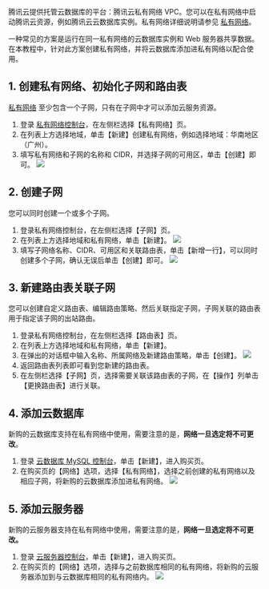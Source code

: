 腾讯云提供托管云数据库的平台：腾讯云私有网络 VPC。您可以在私有网络中启动腾讯云资源，例如腾讯云云数据库实例。私有网络详细说明请参见 [私有网络](https://cloud.tencent.com/document/product/215/20046)。  

一种常见的方案是运行在同一私有网络的云数据库实例和 Web 服务器共享数据。在本教程中，针对此方案创建私有网络，并将云数据库添加进私有网络以配合使用。

## 1. 创建私有网络、初始化子网和路由表
[私有网络](https://cloud.tencent.com/document/product/215/20109) 至少包含一个子网，只有在子网中才可以添加云服务资源。
1. 登录 [私有网络控制台](https://console.cloud.tencent.com/vpc/vpc?rid=1)，在左侧栏选择【私有网络】页。
2. 在列表上方选择地域，单击【新建】创建私有网络，例如选择地域：华南地区（广州）。
3. 填写私有网络和子网的名称和 CIDR，并选择子网的可用区，单击【创建】即可。
![](https://main.qcloudimg.com/raw/bac95b82ff25e07898f516dbf3c04e82.png)

## 2. 创建子网
您可以同时创建一个或多个子网。
1. 登录私有网络控制台，在左侧栏选择【子网】页。
2. 在列表上方选择地域和私有网络，单击【新建】。
![](https://main.qcloudimg.com/raw/b125ee9a8b8e4dd60e8cad0dcb4d17dc.png)
3. 填写子网络名称、CIDR、可用区和关联路由表，单击【新增一行】，可以同时创建多个子网，确认无误后单击【创建】即可。
![](https://main.qcloudimg.com/raw/83c53e2edb6c404180dcf300ed67e90c.png)

## 3. 新建路由表关联子网
您可以创建自定义路由表、编辑路由策略、然后关联指定子网，子网关联的路由表用于指定该子网的出站路由。
1. 登录私有网络控制台，在左侧栏选择【路由表】页。
2. 在列表上方选择地域和私有网络，单击【新建】。
2. 在弹出的对话框中输入名称、所属网络及新建路由策略，单击【创建】。
![](https://main.qcloudimg.com/raw/fda9a210cb5d6f68247146f7f69013e9.png)
3. 返回路由表列表即可看到您新建的路由表。
4. 在左侧栏选择【子网】页，选择需要关联该路由表的子网，在【操作】列单击【更换路由表】进行关联。

## 4. 添加云数据库
新购的云数据库支持在私有网络中使用，需要注意的是，**网络一旦选定将不可更改**。
1. 登录 [云数据库 MySQL 控制台](https://console.cloud.tencent.com/cdb)，单击【新建】，进入购买页。
2. 在购买页的【网络】选项，选择【私有网络】，选择之前创建的私有网络以及相应子网，将新购的云数据库添加进私有网络。
![](https://main.qcloudimg.com/raw/4c6e7a353898521351145fecbd723f4e.png)

## 5. 添加云服务器
新购的云服务器支持在私有网络中使用，需要注意的是，**网络一旦选定将不可更改。**
1. 登录 [云服务器控制台](https://console.cloud.tencent.com/cvm/index)，单击【新建】，进入购买页。
2. 在购买页的【网络】选项，选择与之前数据库相同的私有网络，将新购的云服务器添加到与云数据库相同的私有网络内。
 ![](https://main.qcloudimg.com/raw/cbc0494130c960640e0d44ba50d4b36c.png)
